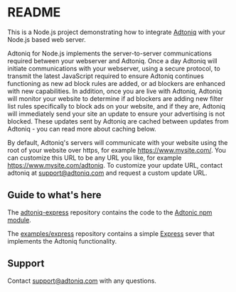 # README #
This is a Node.js project demonstrating how to integrate [Adtoniq](https://adtoniq.io) with your Node.js based web server.

Adtoniq for Node.js implements the server-to-server communications required between your webserver and Adtoniq. Once a day Adtoniq will initiate communications with your webserver, using a secure protocol, to transmit the latest JavaScript required to ensure Adtoniq continues functioning as new ad block rules are added, or ad blockers are enhanced with new capabilities. In addition, once you are live with Adtoniq, Adtoniq will monitor your website to determine if ad blockers are adding new filter list rules specifically to block ads on your website, and if they are, Adtoniq will immediately send your site an update to ensure your advertising is not blocked. These updates sent by Adtoniq are cached between updates from Adtoniq - you can read more about caching below.

By default, Adtoniq's servers will communicate with your website using the root of your website over https, for example https://www.mysite.com/. You can customize this URL to be any URL you like, for example https://www.mysite.com/adtoniq. To customize your update URL, contact adtoniq at support@adtoniq.com and request a custom update URL.

## Guide to what's here ##

The [adtoniq-express](https://github.com/adtoniq/adtoniq-ua-nodejs/tree/master/adtonic-express) repository contains the code to the [Adtonic npm module](https://www.npmjs.com/package/adtoniq-express).

The [examples/express](https://github.com/adtoniq/adtoniq-ua-nodejs/tree/master/examples/express) repository contains a simple [Express](https://expressjs.com) sever that implements the Adtoniq functionality.

## Support ##
Contact support@adtoniq.com with any questions.
